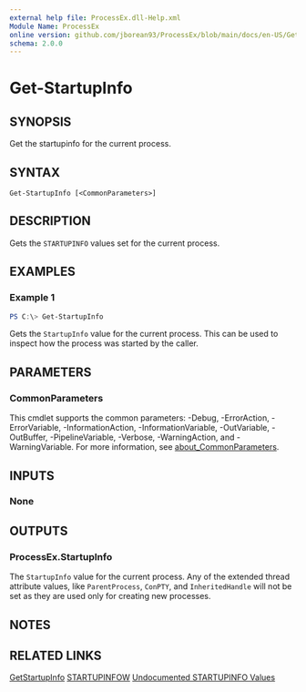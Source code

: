 ```yaml
---
external help file: ProcessEx.dll-Help.xml
Module Name: ProcessEx
online version: github.com/jborean93/ProcessEx/blob/main/docs/en-US/Get-StartupInfo.md
schema: 2.0.0
---
```


# Get-StartupInfo

## SYNOPSIS
Get the startupinfo for the current process.

## SYNTAX

```
Get-StartupInfo [<CommonParameters>]
```

## DESCRIPTION
Gets the `STARTUPINFO` values set for the current process.

## EXAMPLES

### Example 1
```powershell
PS C:\> Get-StartupInfo
```

Gets the `StartupInfo` value for the current process.
This can be used to inspect how the process was started by the caller.

## PARAMETERS

### CommonParameters
This cmdlet supports the common parameters: -Debug, -ErrorAction, -ErrorVariable, -InformationAction, -InformationVariable, -OutVariable, -OutBuffer, -PipelineVariable, -Verbose, -WarningAction, and -WarningVariable. For more information, see [about_CommonParameters](http://go.microsoft.com/fwlink/?LinkID=113216).

## INPUTS

### None
## OUTPUTS

### ProcessEx.StartupInfo
The `StartupInfo` value for the current process. Any of the extended thread attribute values, like `ParentProcess`, `ConPTY`, and `InheritedHandle` will not be set as they are used only for creating new processes.

## NOTES

## RELATED LINKS

[GetStartupInfo](https://docs.microsoft.com/en-us/windows/win32/api/processthreadsapi/nf-processthreadsapi-getstartupinfow)
[STARTUPINFOW](https://docs.microsoft.com/en-us/windows/win32/api/processthreadsapi/ns-processthreadsapi-startupinfow)
[Undocumented STARTUPINFO Values](http://www.catch22.net/tuts/undocumented-createprocess#)
